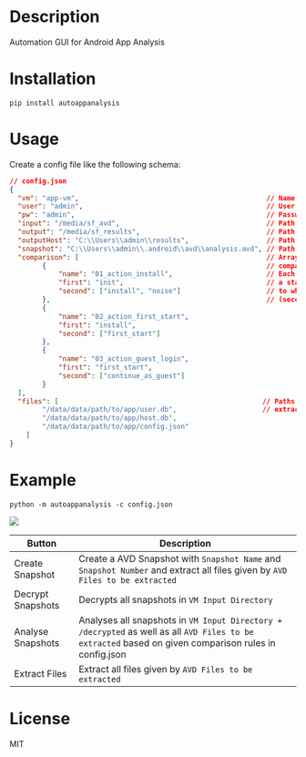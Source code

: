 # Description

Automation GUI for Android App Analysis

# Installation

`pip install autoappanalysis`

# Usage

Create a config file like the following schema:

```json
// config.json
{
  "vm": "app-vm",                                              // Name of the VM
  "user": "admin",                                             // User Name 
  "pw": "admin",                                               // Password
  "input": "/media/sf_avd",                                    // Path to AVD shared folder on VM
  "output": "/media/sf_results",                               // Path to result shared folder on VM
  "outputHost": "C:\\Users\\admin\\results",                   // Path to result shared folder on host
  "snapshot": "C:\\Users\\admin\\.android\\avd\\analysis.avd", // Path to AVD shared folder on host
  "comparison": [                                              // Array of objects to provide different 
        {                                                      // comparison setup. 
            "name": "01_action_install",                       // Each object holds a comparison name,        
            "first": "init",                                   // a starting snapshot (first) 
            "second": ["install", "noise"]                     // to which the other snapshots
        },                                                     // (second) will be compared against
        {
            "name": "02_action_first_start",
            "first": "install",
            "second": ["first_start"]
        },
        {
            "name": "03_action_guest_login",
            "first": "first_start",
            "second": ["continue_as_guest"]
        }
  ],
  "files": [                                                  // Paths to files which are going to be
        "/data/data/path/to/app/user.db",                     // extracted for each snapshot
        "/data/data/path/to/app/host.db",
        "/data/data/path/to/app/config.json"
    ]
}
```


# Example

`python -m autoappanalysis -c config.json`


![](img/01.jpg)


| Button | Description |
| --- | ---|
| Create Snapshot | Create a AVD Snapshot with `Snapshot Name` and `Snapshot Number` and extract all files given by `AVD Files to be extracted` |
| Decrypt Snapshots | Decrypts all snapshots in `VM Input Directory` |
| Analyse Snapshots | Analyses all snapshots in `VM Input Directory + /decrypted` as well as all `AVD Files to be extracted` based on given comparison rules in config.json |
| Extract Files | Extract all files given by `AVD Files to be extracted` |


# License

MIT